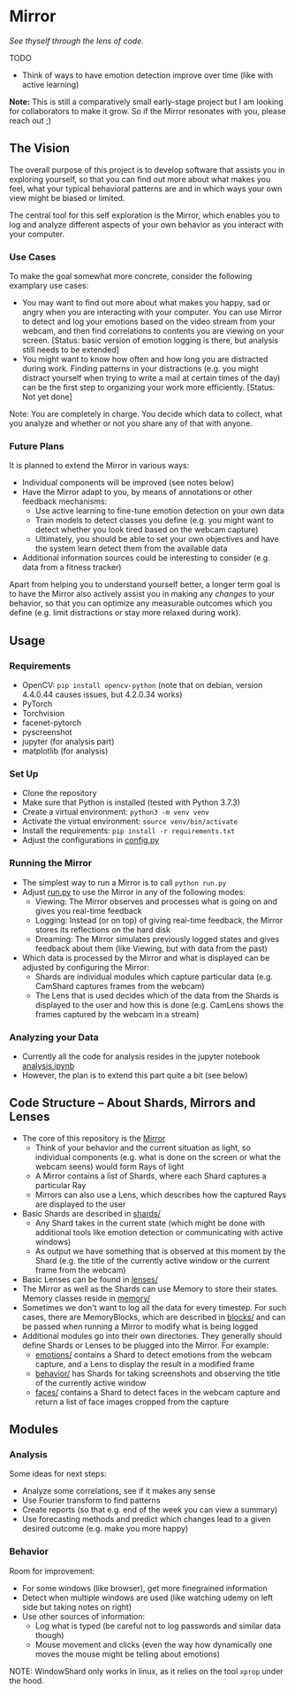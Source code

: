 # Mirror

_See thyself through the lens of code._


TODO

- Think of ways to have emotion detection improve over time (like with active learning)

__Note:__ This is still a comparatively small early-stage project but I am looking for collaborators to make it grow.
So if the Mirror resonates with you, please reach out ;)


## The Vision

The overall purpose of this project is to develop software
that assists you in exploring yourself, so that you can find out more about what makes you feel,
what your typical behavioral patterns are and in which ways your own view might be biased or limited.

The central tool for this self exploration is the Mirror, which enables you to log and analyze different aspects
of your own behavior as you interact with your computer.


### Use Cases

To make the goal somewhat more concrete, consider the following examplary use cases:

- You may want to find out more about what makes you happy, sad or angry when you are interacting with your computer. You can use Mirror to detect and log your emotions based on the video stream from your webcam, and then find correlations to contents you are viewing on your screen. [Status: basic version of emotion logging is there, but analysis still needs to be extended]
- You might want to know how often and how long you are distracted during work. Finding patterns in your distractions (e.g. you might distract yourself when trying to write a mail at certain times of the day) can be the first step to organizing your work more efficiently. [Status: Not yet done]

Note: You are completely in charge. You decide which data to collect, what you analyze and whether or not you share any of that with anyone.


### Future Plans

It is planned to extend the Mirror in various ways:

- Individual components will be improved (see notes below)
- Have the Mirror adapt to you, by means of annotations or other feedback mechanisms:
    - Use active learning to fine-tune emotion detection on your own data
    - Train models to detect classes you define (e.g. you might want to detect whether you look tired based on the webcam capture)
    - Ultimately, you should be able to set your own objectives and have the system learn detect them from the available data
- Additional information sources could be interesting to consider (e.g. data from a fitness tracker)

Apart from helping you to understand yourself better,
a longer term goal is to have the Mirror also actively assist you in making any _changes_ to your behavior,
so that you can optimize any measurable outcomes which you define (e.g. limit distractions or stay more relaxed during work).


## Usage

### Requirements

- OpenCV: `pip install opencv-python` (note that on debian, version 4.4.0.44 causes issues, but 4.2.0.34 works)
- PyTorch
- Torchvision
- facenet-pytorch
- pyscreenshot
- jupyter (for analysis part)
- matplotlib (for analysis)


### Set Up

- Clone the repository
- Make sure that Python is installed (tested with Python 3.7.3)
- Create a virtual environment: `python3 -m venv venv`
- Activate the virtual environment: `source venv/bin/activate`
- Install the requirements: `pip install -r requirements.txt`
- Adjust the configurations in [config.py](config.py)


### Running the Mirror

- The simplest way to run a Mirror is to call `python run.py`
- Adjust [run.py](run.py) to use the Mirror in any of the following modes:
    - Viewing: The Mirror observes and processes what is going on and gives you real-time feedback
    - Logging: Instead (or on top) of giving real-time feedback, the Mirror stores its reflections on the hard disk
    - Dreaming: The Mirror simulates previously logged states and gives feedback about them (like Viewing, but with data from the past)
- Which data is processed by the Mirror and what is displayed can be adjusted by configuring the Mirror:
    - Shards are individual modules which capture particular data (e.g. CamShard captures frames from the webcam)
    - The Lens that is used decides which of the data from the Shards is displayed to the user and how this is done (e.g. CamLens shows the frames captured by the webcam in a stream)


### Analyzing your Data

- Currently all the code for analysis resides in the jupyter notebook [analysis.ipynb](analysis.ipynb)
- However, the plan is to extend this part quite a bit (see below)



## Code Structure – About Shards, Mirrors and Lenses

- The core of this repository is the [Mirror](mirror.py)
    - Think of your behavior and the current situation as light, so individual components (e.g. what is done on the screen or what the webcam seens) would form Rays of light
    - A Mirror contains a list of Shards, where each Shard captures a particular Ray
    - Mirrors can also use a Lens, which describes how the captured Rays are displayed to the user
- Basic Shards are described in [shards/](shards/)
    - Any Shard takes in the current state (which might be done with additional tools like emotion detection or communicating with active windows)
    - As output we have something that is observed at this moment by the Shard (e.g. the title of the currently active window or the current frame from the webcam) 
- Basic Lenses can be found in [lenses/](lenses/)
- The Mirror as well as the Shards can use Memory to store their states. Memory classes reside in [memory/](memory/)
- Sometimes we don't want to log all the data for every timestep. For such cases, there are MemoryBlocks, which are described in [blocks/](blocks/) and can be passed when running a Mirror to modify what is being logged
- Additional modules go into their own directories. They generally should define Shards or Lenses to be plugged into the Mirror. For example:
    - [emotions/](emotions/) contains a Shard to detect emotions from the webcam capture, and a Lens to display the result in a modified frame
    - [behavior/](behavior/) has Shards for taking screenshots and observing the title of the currently active window
    - [faces/](faces/) contains a Shard to detect faces in the webcam capture and return a list of face images cropped from the capture


## Modules

### Analysis

Some ideas for next steps:

- Analyze some correlations, see if it makes any sense
- Use Fourier transform to find patterns
- Create reports (so that e.g. end of the week you can view a summary)
- Use forecasting methods and predict which changes lead to a given desired outcome (e.g. make you more happy)


### Behavior

Room for improvement:

- For some windows (like browser), get more finegrained information
- Detect when multiple windows are used (like watching udemy on left side but taking notes on right)
- Use other sources of information:
    - Log what is typed (be careful not to log passwords and similar data though)
    - Mouse movement and clicks (even the way how dynamically one moves the mouse might be telling about emotions)

NOTE: WindowShard only works in linux, as it relies on the tool `xprop` under the hood.

